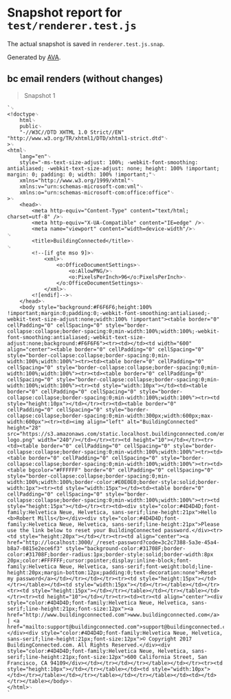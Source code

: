 # Snapshot report for `test/renderer.test.js`

The actual snapshot is saved in `renderer.test.js.snap`.

Generated by [AVA](https://ava.li).

## bc email renders (without changes)

> Snapshot 1

    `␊
    <!doctype␊
    	html␊
    	public␊
    	"-//W3C//DTD XHTML 1.0 Strict//EN" "http://www.w3.org/TR/xhtml1/DTD/xhtml1-strict.dtd"␊
    >␊
    <html␊
    	lang="en"␊
    	style="-ms-text-size-adjust: 100%; -webkit-font-smoothing: antialiased; -webkit-text-size-adjust: none; height: 100% !important; margin: 0; padding: 0; width: 100% !important;"␊
    	xmlns="http://www.w3.org/1999/xhtml"␊
    	xmlns:v="urn:schemas-microsoft-com:vml"␊
    	xmlns:o="urn:schemas-microsoft-com:office:office"␊
    >␊
    	<head>␊
    		<meta http-equiv="Content-Type" content="text/html; charset=utf-8" />␊
    		<meta http-equiv="X-UA-Compatible" content="IE=edge" />␊
    		<meta name="viewport" content="width=device-width"/>␊
    ␊
    		<title>BuildingConnected</title>␊
    ␊
    		<!--[if gte mso 9]>␊
    			<xml>␊
    				<o:OfficeDocumentSettings>␊
    					<o:AllowPNG/>␊
    					<o:PixelsPerInch>96</o:PixelsPerInch>␊
    				</o:OfficeDocumentSettings>␊
    			</xml>␊
    		<![endif]-->␊
    	</head>␊
    	<body style="background:#F6F6F6;height:100% !important;margin:0;padding:0;-webkit-font-smoothing:antialiased;-webkit-text-size-adjust:none;width:100% !important"><table border="0" cellPadding="0" cellSpacing="0" style="border-collapse:collapse;border-spacing:0;min-width:100%;width:100%;-webkit-font-smoothing:antialiased;-webkit-text-size-adjust:none;background:#F6F6F6"><tr><td></td><td width="600" align="center"><table border="0" cellPadding="0" cellSpacing="0" style="border-collapse:collapse;border-spacing:0;min-width:100%;width:100%"><tr><td><table border="0" cellPadding="0" cellSpacing="0" style="border-collapse:collapse;border-spacing:0;min-width:100%;width:100%"><tr><td><table border="0" cellPadding="0" cellSpacing="0" style="border-collapse:collapse;border-spacing:0;min-width:100%;width:100%"><tr><td style="width:10px"></td><td><table border="0" cellPadding="0" cellSpacing="0" style="border-collapse:collapse;border-spacing:0;min-width:100%;width:100%"><tr><td style="height:10px"></td></tr><tr><td><table border="0" cellPadding="0" cellSpacing="0" style="border-collapse:collapse;border-spacing:0;min-width:300px;width:600px;max-width:600px"><tr><td><img align="left" alt="BuildingConnected" height="28" src="https://s3.amazonaws.com/static.localhost.buildingconnected.com/email/bc-logo.png" width="240"/></td></tr><tr><td height="10"></td></tr><tr><td><table border="0" cellPadding="0" cellSpacing="0" style="border-collapse:collapse;border-spacing:0;min-width:100%;width:100%"><tr><td><table border="0" cellPadding="0" cellSpacing="0" style="border-collapse:collapse;border-spacing:0;min-width:100%;width:100%"><tr><td><table bgcolor="#FFFFFF" border="0" cellPadding="0" cellSpacing="0" style="border-collapse:collapse;border-spacing:0;min-width:100%;width:100%;border-color:#E0E0E0;border-style:solid;border-width:1px"><tr><td style="width:15px"></td><td><table border="0" cellPadding="0" cellSpacing="0" style="border-collapse:collapse;border-spacing:0;min-width:100%;width:100%"><tr><td style="height:15px"></td></tr><tr><td><div style="color:#4D4D4D;font-family:Helvetica Neue, Helvetica, sans-serif;line-height:21px">Hello <b>Robert Mills</b></div><div style="color:#4D4D4D;font-family:Helvetica Neue, Helvetica, sans-serif;line-height:21px">Please use the link below to reset your BuildingConnected password.</div><tr><td style="height:20px"></td></tr><tr><td align="center"><a href="http://localhost:3000/_/reset-password?code=3c2c7388-5a3e-45a4-b8a7-0815e2ece6f3" style="background-color:#31708F;border-color:#31708F;border-radius:1px;border-style:solid;border-width:8px 20px;color:#FFFFFF;cursor:pointer;display:inline-block;font-family:Helvetica Neue, Helvetica, sans-serif;font-weight:bold;line-height:20px;margin-bottom:12px;padding:0;text-decoration:none">Reset my password</a></td></tr></td></tr><tr><td style="height:15px"></td></tr></table></td><td style="width:15px"></td></tr></table></td></tr><tr><td style="height:15px"></td></tr></table></td></tr></table></td></tr><tr><td height="10"></td></tr><tr><td><tr><td align="center"><div style="color:#4D4D4D;font-family:Helvetica Neue, Helvetica, sans-serif;line-height:21px;font-size:12px"><a href="http://www.buildingconnected.com">www.buildingconnected.com</a> | <a href="mailto:support@buildingconnected.com">support@buildingconnected.com</a></div><div style="color:#4D4D4D;font-family:Helvetica Neue, Helvetica, sans-serif;line-height:21px;font-size:12px">© Copyright 2017 BuildingConnected.com. All Rights Reserved.</div><div style="color:#4D4D4D;font-family:Helvetica Neue, Helvetica, sans-serif;line-height:21px;font-size:12px">600 California Street, San Francisco, CA 94109</div></td></tr></td></tr></table></td></tr><tr><td style="height:10px"></td></tr></table></td><td style="width:10px"></td></tr></table></td></tr></table></td></tr></table></td><td></td></tr></table></body>␊
    </html>␊
    `
